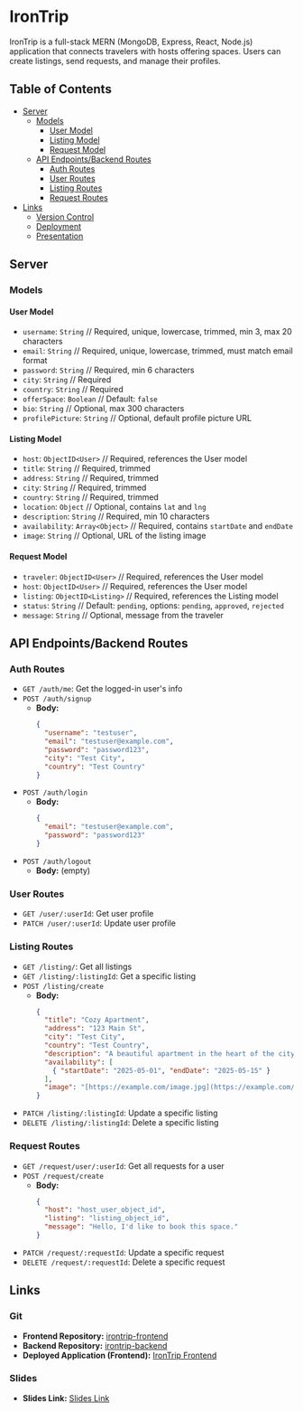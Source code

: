 # IronTrip

IronTrip is a full-stack MERN (MongoDB, Express, React, Node.js) application that connects travelers with hosts offering spaces. Users can create listings, send requests, and manage their profiles.

## Table of Contents

- [Server](#server)
  - [Models](#models)
    - [User Model](#user-model)
    - [Listing Model](#listing-model)
    - [Request Model](#request-model)
  - [API Endpoints/Backend Routes](#api-endpointsbackend-routes)
    - [Auth Routes](#auth-routes)
    - [User Routes](#user-routes)
    - [Listing Routes](#listing-routes)
    - [Request Routes](#request-routes)
- [Links](#links)
  - [Version Control](#version-control)
  - [Deployment](#deployment)
  - [Presentation](#presentation)

## Server

### Models

#### User Model

- `username`: `String` // Required, unique, lowercase, trimmed, min 3, max 20 characters
- `email`: `String` // Required, unique, lowercase, trimmed, must match email format
- `password`: `String` // Required, min 6 characters
- `city`: `String` // Required
- `country`: `String` // Required
- `offerSpace`: `Boolean` // Default: `false`
- `bio`: `String` // Optional, max 300 characters
- `profilePicture`: `String` // Optional, default profile picture URL

#### Listing Model

- `host`: `ObjectID<User>` // Required, references the User model
- `title`: `String` // Required, trimmed
- `address`: `String` // Required, trimmed
- `city`: `String` // Required, trimmed
- `country`: `String` // Required, trimmed
- `location`: `Object` // Optional, contains `lat` and `lng`
- `description`: `String` // Required, min 10 characters
- `availability`: `Array<Object>` // Required, contains `startDate` and `endDate`
- `image`: `String` // Optional, URL of the listing image

#### Request Model

- `traveler`: `ObjectID<User>` // Required, references the User model
- `host`: `ObjectID<User>` // Required, references the User model
- `listing`: `ObjectID<Listing>` // Required, references the Listing model
- `status`: `String` // Default: `pending`, options: `pending`, `approved`, `rejected`
- `message`: `String` // Optional, message from the traveler

## API Endpoints/Backend Routes

### Auth Routes

- `GET /auth/me`: Get the logged-in user's info
- `POST /auth/signup`
  - **Body:**
    ```json
    {
      "username": "testuser",
      "email": "testuser@example.com",
      "password": "password123",
      "city": "Test City",
      "country": "Test Country"
    }
    ```
- `POST /auth/login`
  - **Body:**
    ```json
    {
      "email": "testuser@example.com",
      "password": "password123"
    }
    ```
- `POST /auth/logout`
  - **Body:** (empty)

### User Routes

- `GET /user/:userId`: Get user profile
- `PATCH /user/:userId`: Update user profile

### Listing Routes

- `GET /listing/`: Get all listings
- `GET /listing/:listingId`: Get a specific listing
- `POST /listing/create`
  - **Body:**
    ```json
    {
      "title": "Cozy Apartment",
      "address": "123 Main St",
      "city": "Test City",
      "country": "Test Country",
      "description": "A beautiful apartment in the heart of the city.",
      "availability": [
        { "startDate": "2025-05-01", "endDate": "2025-05-15" }
      ],
      "image": "[https://example.com/image.jpg](https://example.com/image.jpg)"
    }
    ```
- `PATCH /listing/:listingId`: Update a specific listing
- `DELETE /listing/:listingId`: Delete a specific listing

### Request Routes

- `GET /request/user/:userId`: Get all requests for a user
- `POST /request/create`
  - **Body:**
    ```json
    {
      "host": "host_user_object_id",
      "listing": "listing_object_id",
      "message": "Hello, I'd like to book this space."
    }
    ```
- `PATCH /request/:requestId`: Update a specific request
- `DELETE /request/:requestId`: Delete a specific request

## Links

### Git

- **Frontend Repository:** [irontrip-frontend](https://github.com/CannyRo/irontrip-frontend)
- **Backend Repository:** [irontrip-backend](https://github.com/ecastanedam/irontrip-backend)
- **Deployed Application (Frontend):** [IronTrip Frontend](https://irontrip-frontend.netlify.app/)

### Slides

- **Slides Link:** [Slides Link](PENDING-LINK-HERE)
